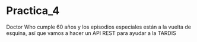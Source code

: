 # Practica_4
Doctor Who cumple 60 años y los episodios especiales están a la vuelta de esquina, así que vamos a hacer un API REST para ayudar a la TARDIS
